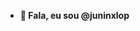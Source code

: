 - **👋 Fala, eu sou @juninxlop**

<!---
juninxlop/juninxlop is a ✨ special ✨ repository because its `README.md` (this file) appears on your GitHub profile.
You can click the Preview link to take a look at your changes.
--->
